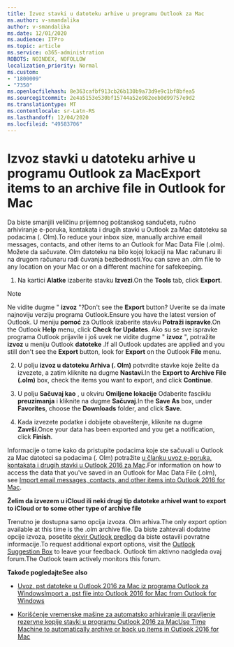 ```yaml
---
title: Izvoz stavki u datoteku arhive u programu Outlook za Mac
ms.author: v-smandalika
author: v-smandalika
ms.date: 12/01/2020
ms.audience: ITPro
ms.topic: article
ms.service: o365-administration
ROBOTS: NOINDEX, NOFOLLOW
localization_priority: Normal
ms.custom:
- "1800009"
- "7350"
ms.openlocfilehash: 8e363cafbf913cb26b130b9a73d9e9c1bf8bfea5
ms.sourcegitcommit: 2e4a5153e530bf15744a52e982eeb0d99757e9d2
ms.translationtype: MT
ms.contentlocale: sr-Latn-RS
ms.lasthandoff: 12/04/2020
ms.locfileid: "49583706"
---
```

# <a name="export-items-to-an-archive-file-in-outlook-for-mac"></a><span data-ttu-id="3af8c-102">Izvoz stavki u datoteku arhive u programu Outlook za Mac</span><span class="sxs-lookup"><span data-stu-id="3af8c-102">Export items to an archive file in Outlook for Mac</span></span>

<span data-ttu-id="3af8c-103">Da biste smanjili veličinu prijemnog poštanskog sandučeta, ručno arhiviranje e-poruka, kontakata i drugih stavki u Outlook za Mac datoteku sa podacima (. Olm).</span><span class="sxs-lookup"><span data-stu-id="3af8c-103">To reduce your inbox size, manually archive email messages, contacts, and other items to an Outlook for Mac Data File (.olm).</span></span> <span data-ttu-id="3af8c-104">Možete da sačuvate. Olm datoteku na bilo kojoj lokaciji na Mac računaru ili na drugom računaru radi čuvanja bezbednosti.</span><span class="sxs-lookup"><span data-stu-id="3af8c-104">You can save an .olm file to any location on your Mac or on a different machine for safekeeping.</span></span>

1. <span data-ttu-id="3af8c-105">Na kartici **Alatke** izaberite stavku **Izvezi**.</span><span class="sxs-lookup"><span data-stu-id="3af8c-105">On the **Tools** tab, click **Export**.</span></span>

> [!NOTE]
> <span data-ttu-id="3af8c-106">Ne vidite dugme " **izvoz** "?</span><span class="sxs-lookup"><span data-stu-id="3af8c-106">Don't see the **Export** button?</span></span> <span data-ttu-id="3af8c-107">Uverite se da imate najnoviju verziju programa Outlook.</span><span class="sxs-lookup"><span data-stu-id="3af8c-107">Ensure you have the latest version of Outlook.</span></span> <span data-ttu-id="3af8c-108">U meniju **pomoć** za Outlook izaberite stavku **Potraži ispravke**.</span><span class="sxs-lookup"><span data-stu-id="3af8c-108">On the Outlook **Help** menu, click **Check for Updates**.</span></span> <span data-ttu-id="3af8c-109">Ako su se sve ispravke programa Outlook prijavile i još uvek ne vidite dugme " **izvoz** ", potražite **izvoz** u meniju Outlook **datoteke** .</span><span class="sxs-lookup"><span data-stu-id="3af8c-109">If all Outlook updates are applied and you still don't see the **Export** button, look for **Export** on the Outlook **File** menu.</span></span>

2. <span data-ttu-id="3af8c-110">U polju **izvoz u datoteku Arhiva (. Olm)** potvrdite stavke koje želite da izvezete, a zatim kliknite na dugme **Nastavi**.</span><span class="sxs-lookup"><span data-stu-id="3af8c-110">In the **Export to Archive File (.olm)** box, check the items you want to export, and click **Continue**.</span></span>

3. <span data-ttu-id="3af8c-111">U polju **Sačuvaj kao** , u okviru **Omiljene lokacije** Odaberite fasciklu **preuzimanja** i kliknite na dugme **Sačuvaj**.</span><span class="sxs-lookup"><span data-stu-id="3af8c-111">In the **Save As** box, under **Favorites**, choose the **Downloads** folder, and click **Save**.</span></span>

4. <span data-ttu-id="3af8c-112">Kada izvezete podatke i dobijete obaveštenje, kliknite na dugme **Završi**.</span><span class="sxs-lookup"><span data-stu-id="3af8c-112">Once your data has been exported and you get a notification, click **Finish**.</span></span>

<span data-ttu-id="3af8c-113">Informacije o tome kako da pristupite podacima koje ste sačuvali u Outlook za Mac datoteci sa podacima (. Olm) potražite [u članku uvoz e-poruka, kontakata i drugih stavki u Outlook 2016 za Mac](https://support.microsoft.com/office/import-and-export-outlook-email-contacts-and-calendar-92577192-3881-4502-b79d-c3bbada6c8ef#ID0EAACAAA=macOS).</span><span class="sxs-lookup"><span data-stu-id="3af8c-113">For information on how to access the data that you've saved in an Outlook for Mac Data File (.olm), see [Import email messages, contacts, and other items into Outlook 2016 for Mac](https://support.microsoft.com/office/import-and-export-outlook-email-contacts-and-calendar-92577192-3881-4502-b79d-c3bbada6c8ef#ID0EAACAAA=macOS).</span></span>

<span data-ttu-id="3af8c-114">**Želim da izvezem u iCloud ili neki drugi tip datoteke arhive**</span><span class="sxs-lookup"><span data-stu-id="3af8c-114">**I want to export to iCloud or to some other type of archive file**</span></span>

<span data-ttu-id="3af8c-115">Trenutno je dostupna samo opcija izvoza. Olm arhiva.</span><span class="sxs-lookup"><span data-stu-id="3af8c-115">The only export option available at this time is the .olm archive file.</span></span> <span data-ttu-id="3af8c-116">Da biste zahtevali dodatne opcije izvoza, posetite [okvir Outlook predlog](https://outlook.uservoice.com/) da biste ostavili povratne informacije.</span><span class="sxs-lookup"><span data-stu-id="3af8c-116">To request additional export options, visit the [Outlook Suggestion Box](https://outlook.uservoice.com/) to leave your feedback.</span></span> <span data-ttu-id="3af8c-117">Outlook tim aktivno nadgleda ovaj forum.</span><span class="sxs-lookup"><span data-stu-id="3af8c-117">The Outlook team actively monitors this forum.</span></span>

<span data-ttu-id="3af8c-118">**Takođe pogledajte**</span><span class="sxs-lookup"><span data-stu-id="3af8c-118">**See also**</span></span>

- [<span data-ttu-id="3af8c-119">Uvoz. pst datoteke u Outlook 2016 za Mac iz programa Outlook za Windows</span><span class="sxs-lookup"><span data-stu-id="3af8c-119">Import a .pst file into Outlook 2016 for Mac from Outlook for Windows</span></span>](https://support.microsoft.com/office/import-a-pst-file-into-outlook-for-mac-from-outlook-for-windows-b4a6a1d6-94bb-4c85-a4fc-a83dc690e18c)

- [<span data-ttu-id="3af8c-120">Korišćenje vremenske mašine za automatsko arhiviranje ili pravljenje rezervne kopije stavki u programu Outlook 2016 za Mac</span><span class="sxs-lookup"><span data-stu-id="3af8c-120">Use Time Machine to automatically archive or back up items in Outlook 2016 for Mac</span></span>](https://support.microsoft.com/office/automatically-archive-or-back-up-outlook-for-mac-items-441fcce5-2262-4b64-ac8c-fa949df989f5)
